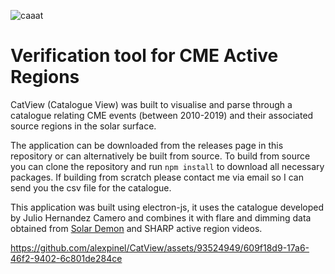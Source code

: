 ![caaat](https://github.com/alexpinel/CatView/assets/93524949/612a3697-bcc9-4602-912e-7af501f2afea)

# Verification tool for CME Active Regions

CatView (Catalogue View) was built to visualise and parse through a catalogue relating CME events (between 2010-2019) and their associated source regions in the solar surface.

The application can be downloaded from the releases page in this repository or can alternatively be built from source. To build from source you can clone the repository and run `npm install` to download all necessary packages. If building from scratch please contact me via email so I can send you the csv file for the catalogue.

This application was built using electron-js, it uses the catalogue developed by Julio Hernandez Camero and combines it with flare and dimming data obtained from [Solar Demon](https://www.sidc.be/solardemon/) and SHARP active region videos.

https://github.com/alexpinel/CatView/assets/93524949/609f18d9-17a6-46f2-9402-6c801de284ce


